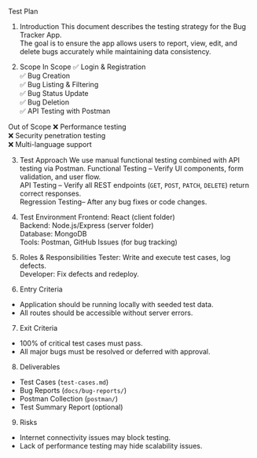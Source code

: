 
Test Plan

1. Introduction
This document describes the testing strategy for the Bug Tracker App.  
The goal is to ensure the app allows users to report, view, edit, and delete bugs accurately while maintaining data consistency.

2. Scope
In Scope
  ✅ Login & Registration  
  ✅ Bug Creation  
  ✅ Bug Listing & Filtering  
  ✅ Bug Status Update  
  ✅ Bug Deletion  
  ✅ API Testing with Postman

Out of Scope 
  ❌ Performance testing  
  ❌ Security penetration testing  
  ❌ Multi-language support

3. Test Approach
We use manual functional testing combined with API testing via Postman.
Functional Testing – Verify UI components, form validation, and user flow.  
API Testing – Verify all REST endpoints (`GET`, `POST`, `PATCH`, `DELETE`) return correct responses.  
Regression Testing– After any bug fixes or code changes.

4. Test Environment
Frontend: React (client folder)  
Backend: Node.js/Express (server folder)  
Database: MongoDB  
Tools: Postman, GitHub Issues (for bug tracking)

5. Roles & Responsibilities
Tester: Write and execute test cases, log defects.  
Developer: Fix defects and redeploy.

6. Entry Criteria
- Application should be running locally with seeded test data.
- All routes should be accessible without server errors.

7. Exit Criteria
- 100% of critical test cases must pass.  
- All major bugs must be resolved or deferred with approval.

8. Deliverables
- Test Cases (`test-cases.md`)  
- Bug Reports (`docs/bug-reports/`)  
- Postman Collection (`postman/`)  
- Test Summary Report (optional)

9. Risks
- Internet connectivity issues may block testing.
- Lack of performance testing may hide scalability issues.

